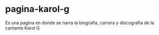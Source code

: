 # pagina-karol-g
Es una pagina en donde se narra la biografia, carrera y discografia de la cantante Karol G

